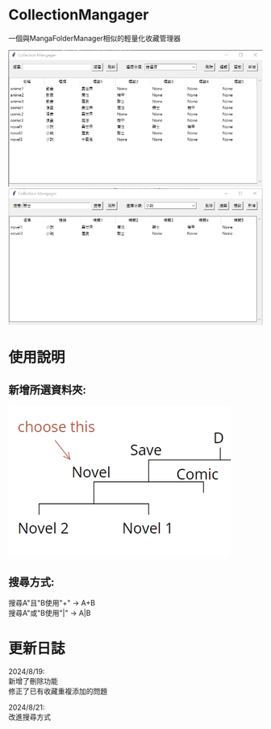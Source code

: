 # CollectionMangager  

一個與MangaFolderManager相似的輕量化收藏管理器  

![image](https://github.com/iron980018/CollectionMangager/blob/main/CollectionManagerOverview0.jpg)  
![image](https://github.com/iron980018/CollectionMangager/blob/main/CollectionManagerOverview1.jpg)   

# 使用說明  
## 新增所選資料夾:
![image](https://github.com/iron980018/CollectionMangager/blob/main/info1.jpg) 
## 搜尋方式:  
搜尋A"且"B使用"+" -> A+B  
搜尋A"或"B使用"|" -> A|B  
  
# 更新日誌  
2024/8/19:  
新增了刪除功能  
修正了已有收藏重複添加的問題  

2024/8/21:  
改進搜尋方式  
